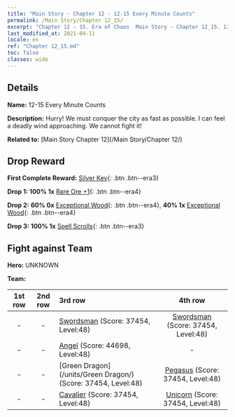 ```yaml
---
title: "Main Story - Chapter 12 - 12-15 Every Minute Counts"
permalink: /Main Story/Chapter 12_15/
excerpt: "Chapter 12 - 15. Era of Chaos  Main Story - Chapter 12_15. 12-15 Every Minute Counts"
last_modified_at: 2021-04-11
locale: en
ref: "Chapter 12_15.md"
toc: false
classes: wide
---
```


## Details

 **Name:** 12-15 Every Minute Counts

 **Description:** Hurry! We must conquer the city as fast as possible. I can feel a deadly wind approaching. We cannot fight it!

 **Related to:** [Main Story Chapter 12](/Main Story/Chapter 12/)

## Drop Reward

 **First Complete Reward:** [Silver Key](/Items/con_693/){: .btn .btn--era3}

 **Drop 1:** **100% 1x** [Rare Ore +1](/Items/mat_40/){: .btn .btn--era4}

 **Drop 2:** **60% 0x** [Exceptional Wood](/Items/mat_34/){: .btn .btn--era4}, **40% 1x** [Exceptional Wood](/Items/mat_34/){: .btn .btn--era4}

 **Drop 3:** **100% 1x** [Spell Scrolls](/Items/con_694/){: .btn .btn--era3}


## Fight against Team
 **Hero:** UNKNOWN

 **Team:**


  | 1st row | 2nd row | 3rd row | 4th row |
  |:----:|:----:|:----|:----:|
  | - | - | [Swordsman](/units/Swordsman/) (Score: 37454, Level:48)  | [Swordsman](/units/Swordsman/) (Score: 37454, Level:48)  |
  | - | - | [Angel](/units/Angel/) (Score: 44698, Level:48)  | - |
  | - | - | [Green Dragon](/units/Green Dragon/) (Score: 37454, Level:48)  | [Pegasus](/units/Pegasus/) (Score: 37454, Level:48)  |
  | - | - | [Cavalier](/units/Cavalier/) (Score: 37454, Level:48)  | [Unicorn](/units/Unicorn/) (Score: 37454, Level:48)  |


